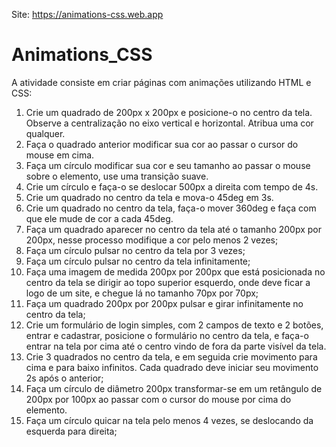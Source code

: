 Site: https://animations-css.web.app

# Animations_CSS
A atividade consiste em criar páginas com animações utilizando HTML e CSS: 
1. Crie um quadrado de 200px x 200px e posicione-o no centro da tela. Observe a centralização no eixo vertical e horizontal. Atribua uma cor qualquer. 
2. Faça o quadrado anterior modificar sua cor ao passar o cursor do mouse em cima. 
3. Faça um círculo modificar sua cor e seu tamanho ao passar o mouse sobre o elemento, use uma transição suave. 
4. Crie um círculo e faça-o se deslocar 500px a direita com tempo de 4s. 
5. Crie um quadrado no centro da tela e mova-o 45deg em 3s. 
6. Crie um quadrado no centro da tela, faça-o mover 360deg e faça com que ele mude de cor a cada 45deg. 
7. Faça um quadrado aparecer no centro da tela até o tamanho 200px por 200px, nesse processo modifique a cor pelo menos 2 vezes; 
8. Faça um círculo pulsar no centro da tela por 3 vezes; 
9. Faça um círculo pulsar no centro da tela infinitamente; 
10. Faça uma imagem de medida 200px por 200px que está posicionada no centro da tela se dirigir ao topo superior esquerdo, onde deve ficar a logo de um site, e chegue lá no tamanho 70px por 70px; 
11. Faça um quadrado 200px por 200px pulsar e girar infinitamente no centro da tela; 
12. Crie um formulário de login simples, com 2 campos de texto e 2 botões, entrar e cadastrar, posicione o formulário no centro da tela, e faça-o entrar na tela por cima até o centro vindo de fora da parte visível da tela. 
13. Crie 3 quadrados no centro da tela, e em seguida crie movimento para cima e para baixo infinitos. Cada quadrado deve iniciar seu movimento 2s após o anterior; 
14. Faça um círculo de diâmetro 200px transformar-se em um retângulo de 200px por 100px ao passar com o cursor do mouse por cima do elemento. 
15. Faça um círculo quicar na tela pelo menos 4 vezes, se deslocando da esquerda para direita;
